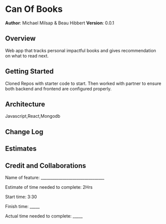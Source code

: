 # Can Of Books

**Author**: Michael Milsap & Beau Hibbert
**Version**: 0.0.1

## Overview
<!-- Provide a high level overview of what this application is and why you are building it, beyond the fact that it's an assignment for this class. (i.e. What's your problem domain?) -->
Web app that tracks personal impactful books and gives recommendation on what to read next.
## Getting Started
<!-- What are the steps that a user must take in order to build this app on their own machine and get it running? -->
Cloned Repos with starter code to start. Then worked with partner to ensure both backend and frontend are configured properly.
## Architecture
<!-- Provide a detailed description of the application design. What technologies (languages, libraries, etc) you're using, and any other relevant design information. -->
Javascript,React,Mongodb
## Change Log
<!-- Use this area to document the iterative changes made to your application as each feature is successfully implemented. Use time stamps. Here's an example:

01-01-2001 4:59pm - Application now has a fully-functional express server, with a GET route for the location resource. -->

## Estimates
<!-- See below -->

## Credit and Collaborations

Name of feature: ________________________________

Estimate of time needed to complete: 2Hrs

Start time: 3:30

Finish time: _____

Actual time needed to complete: _____
